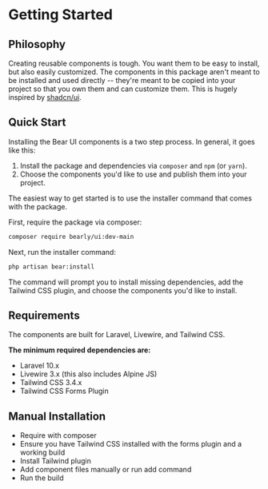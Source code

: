 # Getting Started

## Philosophy

Creating reusable components is tough. You want them to be easy to install, but also easily customized.
The components in this package aren't meant to be installed and used directly -- they're meant to be copied into
your project so that you own them and can customize them. This is hugely inspired by [shadcn/ui](https://ui.shadcn.com/).

## Quick Start

Installing the Bear UI components is a two step process. In general, it goes like this:

1. Install the package and dependencies via `composer` and `npm` (or `yarn`).
2. Choose the components you'd like to use and publish them into your project.

The easiest way to get started is to use the installer command that comes with the package.

First, require the package via composer:
```bash
composer require bearly/ui:dev-main
```

Next, run the installer command:
```bash
php artisan bear:install
```

The command will prompt you to install missing dependencies, add the Tailwind CSS plugin, and choose the components you'd like to install.

## Requirements
The components are built for Laravel, Livewire, and Tailwind CSS.

**The minimum required dependencies are:**
- Laravel 10.x
- Livewire 3.x (this also includes Alpine JS)
- Tailwind CSS 3.4.x
- Tailwind CSS Forms Plugin

## Manual Installation

- Require with composer
- Ensure you have Tailwind CSS installed with the forms plugin and a working build
- Install Tailwind plugin
- Add component files manually or run add command
- Run the build
